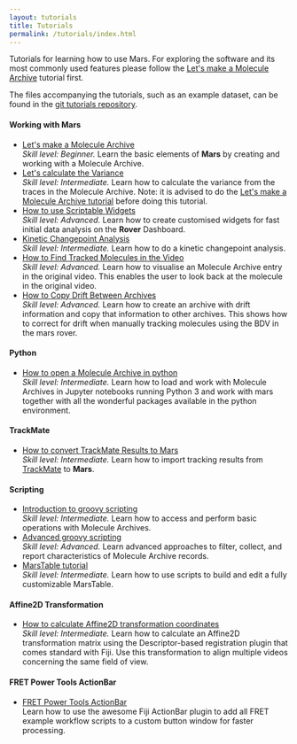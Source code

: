 ```yaml
---
layout: tutorials
title: Tutorials
permalink: /tutorials/index.html
---
```


Tutorials for learning how to use Mars. For exploring the software and its most commonly used features please follow the [Let's make a Molecule Archive](https://duderstadt-lab.github.io/mars-docs/tutorials/workingwithmars/create-a-Molecule-Archive/) tutorial first.

The files accompanying the tutorials, such as an example dataset, can be found in the [git tutorials repository](https://github.com/duderstadt-lab/mars-tutorials).

#### Working with Mars
* [Let's make a Molecule Archive](https://duderstadt-lab.github.io/mars-docs/tutorials/workingwithmars/create-a-Molecule-Archive/)  
  _Skill level: Beginner._ Learn the basic elements of **Mars** by creating and working with a Molecule Archive.
* [Let's calculate the Variance](https://duderstadt-lab.github.io/mars-docs/tutorials/workingwithmars/calculate-var/)  
  _Skill level: Intermediate._  Learn how to calculate the variance from the traces in the Molecule Archive.
  Note: it is advised to do the [Let's make a Molecule Archive tutorial](https://duderstadt-lab.github.io/mars-docs/tutorials/workingwithmars/create-a-Molecule-Archive/) before doing this tutorial.
* [How to use Scriptable Widgets](https://duderstadt-lab.github.io/mars-docs/tutorials/workingwithmars/scriptable-widgets)  
  _Skill level: Advanced._  Learn how to create customised widgets for fast initial data analysis on the **Rover** Dashboard.
* [Kinetic Changepoint Analysis](https://duderstadt-lab.github.io/mars-docs/tutorials/workingwithmars/kcpa)  
  _Skill level: Intermediate._  Learn how to do a kinetic changepoint analysis.
* [How to Find Tracked Molecules in the Video](https://duderstadt-lab.github.io/mars-docs/tutorials/workingwithmars/bdv/)  
  _Skill level: Advanced._  Learn how to visualise an Molecule Archive entry in the original video. This enables the user to look back at the molecule in the original video.
* [How to Copy Drift Between Archives](https://duderstadt-lab.github.io/mars-docs/tutorials/workingwithmars/copyDriftBetweenArchives/)  
  _Skill level: Advanced._  Learn how to create an archive with drift information and copy that information to other archives. This shows how to correct for drift when manually tracking molecules using the BDV in the mars rover.

#### Python
* [How to open a Molecule Archive in python](https://duderstadt-lab.github.io/mars-docs/tutorials/python/open-a-Molecule-Archive-in-Python/)  
  _Skill level: Intermediate._  Learn how to load and work with Molecule Archives in Jupyter notebooks running Python 3 and work with mars together with all the wonderful packages available in the python environment.


#### TrackMate
* [How to convert TrackMate Results to Mars](https://duderstadt-lab.github.io/mars-docs/tutorials/trackmate/trackmate-to-mars)  
  _Skill level: Intermediate._  Learn how to import tracking results from [TrackMate](https://imagej.net/TrackMate) to **Mars**.


#### Scripting
* [Introduction to groovy scripting](https://duderstadt-lab.github.io/mars-docs/tutorials/groovy/introduction-to-groovy-scripting/)  
  _Skill level: Intermediate._ Learn how to access and perform basic operations with Molecule Archives.
* [Advanced groovy scripting](https://duderstadt-lab.github.io/mars-docs/tutorials/groovy/advanced-groovy-scripting/)  
  _Skill level: Advanced._ Learn advanced approaches to filter, collect, and report characteristics of Molecule Archive records.
* [MarsTable tutorial](https://duderstadt-lab.github.io/mars-docs/tutorials/groovy/marstable/)  
  _Skill level: Intermediate._ Learn how to use scripts to build and edit a fully customizable MarsTable.


#### Affine2D Transformation
* [How to calculate Affine2D transformation coordinates](https://duderstadt-lab.github.io/mars-docs/tutorials/affine2D/HowToCalculateAffine2D/)  
  _Skill level: Intermediate._ Learn how to calculate an Affine2D transformation matrix using the Descriptor-based registration plugin that comes standard with Fiji. Use this transformation to align multiple videos concerning the same field of view.


#### FRET Power Tools ActionBar
  * [FRET Power Tools ActionBar]({{site.baseurl}}/tutorials/fretActionBar/)  
    Learn how to use the awesome Fiji ActionBar plugin to add all FRET example workflow scripts to a custom button window for faster processing.
